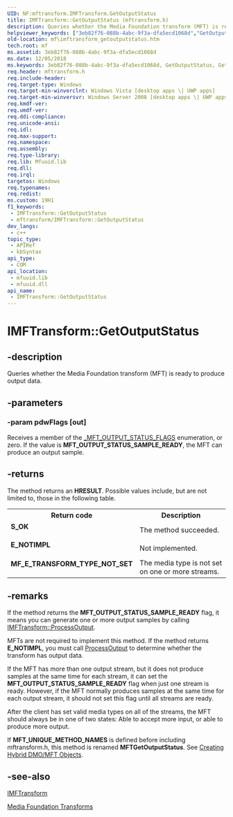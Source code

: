 ```yaml
---
UID: NF:mftransform.IMFTransform.GetOutputStatus
title: IMFTransform::GetOutputStatus (mftransform.h)
description: Queries whether the Media Foundation transform (MFT) is ready to produce output data.
helpviewer_keywords: ["3eb82f76-088b-4abc-9f3a-dfa5ecd1068d","GetOutputStatus","GetOutputStatus method [Media Foundation]","GetOutputStatus method [Media Foundation]","IMFTransform interface","IMFTransform interface [Media Foundation]","GetOutputStatus method","IMFTransform.GetOutputStatus","IMFTransform::GetOutputStatus","mf.imftransform_getoutputstatus","mftransform/IMFTransform::GetOutputStatus"]
old-location: mf\imftransform_getoutputstatus.htm
tech.root: mf
ms.assetid: 3eb82f76-088b-4abc-9f3a-dfa5ecd1068d
ms.date: 12/05/2018
ms.keywords: 3eb82f76-088b-4abc-9f3a-dfa5ecd1068d, GetOutputStatus, GetOutputStatus method [Media Foundation], GetOutputStatus method [Media Foundation],IMFTransform interface, IMFTransform interface [Media Foundation],GetOutputStatus method, IMFTransform.GetOutputStatus, IMFTransform::GetOutputStatus, mf.imftransform_getoutputstatus, mftransform/IMFTransform::GetOutputStatus
req.header: mftransform.h
req.include-header: 
req.target-type: Windows
req.target-min-winverclnt: Windows Vista [desktop apps \| UWP apps]
req.target-min-winversvr: Windows Server 2008 [desktop apps \| UWP apps]
req.kmdf-ver: 
req.umdf-ver: 
req.ddi-compliance: 
req.unicode-ansi: 
req.idl: 
req.max-support: 
req.namespace: 
req.assembly: 
req.type-library: 
req.lib: Mfuuid.lib
req.dll: 
req.irql: 
targetos: Windows
req.typenames: 
req.redist: 
ms.custom: 19H1
f1_keywords:
 - IMFTransform::GetOutputStatus
 - mftransform/IMFTransform::GetOutputStatus
dev_langs:
 - c++
topic_type:
 - APIRef
 - kbSyntax
api_type:
 - COM
api_location:
 - mfuuid.lib
 - mfuuid.dll
api_name:
 - IMFTransform::GetOutputStatus
---
```


# IMFTransform::GetOutputStatus


## -description

Queries whether the Media Foundation transform (MFT) is ready to produce output data.

## -parameters

### -param pdwFlags [out]

Receives a member of the <a href="/windows/win32/api/mftransform/ne-mftransform-_mft_output_status_flags">_MFT_OUTPUT_STATUS_FLAGS</a> enumeration, or zero. If the value is <b>MFT_OUTPUT_STATUS_SAMPLE_READY</b>, the MFT can produce an output sample.

## -returns

The method returns an <b>HRESULT</b>. Possible values include, but are not limited to, those in the following table.
          

<table>
<tr>
<th>Return code</th>
<th>Description</th>
</tr>
<tr>
<td width="40%">
<dl>
<dt><b>S_OK</b></dt>
</dl>
</td>
<td width="60%">
The method succeeded.
              

</td>
</tr>
<tr>
<td width="40%">
<dl>
<dt><b>E_NOTIMPL</b></dt>
</dl>
</td>
<td width="60%">
Not implemented.
              

</td>
</tr>
<tr>
<td width="40%">
<dl>
<dt><b>MF_E_TRANSFORM_TYPE_NOT_SET</b></dt>
</dl>
</td>
<td width="60%">
The media type is not set on one or more streams.
              

</td>
</tr>
</table>

## -remarks

If the method returns the <b>MFT_OUTPUT_STATUS_SAMPLE_READY</b> flag, it means you can generate one or more output samples by calling <a href="/windows/desktop/api/mftransform/nf-mftransform-imftransform-processoutput">IMFTransform::ProcessOutput</a>.
      

MFTs are not required to implement this method. If the method returns <b>E_NOTIMPL</b>, you must call <a href="/windows/desktop/api/mftransform/nf-mftransform-imftransform-processoutput">ProcessOutput</a> to determine whether the transform has output data.
      

If the MFT has more than one output stream, but it does not produce samples at the same time for each stream, it can set the <b>MFT_OUTPUT_STATUS_SAMPLE_READY</b> flag when just one stream is ready. However, if the MFT normally produces samples at the same time for each output stream, it should not set this flag until all streams are ready.
      

After the client has set valid media types on all of the streams, the MFT should always be in one of two states: Able to accept more input, or able to produce more output.
      

If <b>MFT_UNIQUE_METHOD_NAMES</b> is defined before including mftransform.h, this method is renamed <b>MFTGetOutputStatus</b>. See <a href="/windows/desktop/medfound/comparison-of-mfts-and-dmos">Creating Hybrid DMO/MFT Objects</a>.

## -see-also

<a href="/windows/desktop/api/mftransform/nn-mftransform-imftransform">IMFTransform</a>



<a href="/windows/desktop/medfound/media-foundation-transforms">Media Foundation Transforms</a>

